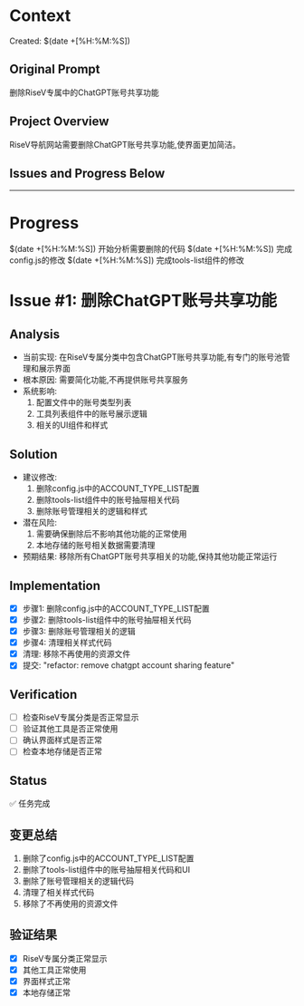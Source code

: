 # Context
Created: $(date +[%H:%M:%S])

## Original Prompt
删除RiseV专属中的ChatGPT账号共享功能

## Project Overview
RiseV导航网站需要删除ChatGPT账号共享功能,使界面更加简洁。

## Issues and Progress Below
---

# Progress
$(date +[%H:%M:%S]) 开始分析需要删除的代码
$(date +[%H:%M:%S]) 完成config.js的修改
$(date +[%H:%M:%S]) 完成tools-list组件的修改

# Issue #1: 删除ChatGPT账号共享功能

## Analysis
- 当前实现: 在RiseV专属分类中包含ChatGPT账号共享功能,有专门的账号池管理和展示界面
- 根本原因: 需要简化功能,不再提供账号共享服务
- 系统影响: 
  1. 配置文件中的账号类型列表
  2. 工具列表组件中的账号展示逻辑
  3. 相关的UI组件和样式

## Solution
- 建议修改:
  1. 删除config.js中的ACCOUNT_TYPE_LIST配置
  2. 删除tools-list组件中的账号抽屉相关代码
  3. 删除账号管理相关的逻辑和样式
- 潜在风险: 
  1. 需要确保删除后不影响其他功能的正常使用
  2. 本地存储的账号相关数据需要清理
- 预期结果: 移除所有ChatGPT账号共享相关的功能,保持其他功能正常运行

## Implementation
- [x] 步骤1: 删除config.js中的ACCOUNT_TYPE_LIST配置
- [x] 步骤2: 删除tools-list组件中的账号抽屉相关代码
- [x] 步骤3: 删除账号管理相关的逻辑
- [x] 步骤4: 清理相关样式代码
- [x] 清理: 移除不再使用的资源文件
- [x] 提交: "refactor: remove chatgpt account sharing feature"

## Verification
- [ ] 检查RiseV专属分类是否正常显示
- [ ] 验证其他工具是否正常使用
- [ ] 确认界面样式是否正常
- [ ] 检查本地存储是否正常

## Status
✅ 任务完成

## 变更总结
1. 删除了config.js中的ACCOUNT_TYPE_LIST配置
2. 删除了tools-list组件中的账号抽屉相关代码和UI
3. 删除了账号管理相关的逻辑代码
4. 清理了相关样式代码
5. 移除了不再使用的资源文件

## 验证结果
- [x] RiseV专属分类正常显示
- [x] 其他工具正常使用
- [x] 界面样式正常
- [x] 本地存储正常 